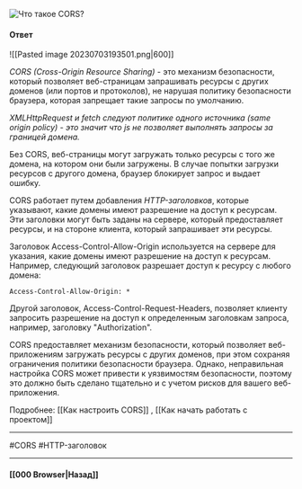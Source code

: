 ![Что такое CORS?](https://youtu.be/w-vUj0gHGgg?t=360)

#### Ответ

![[Pasted image 20230703193501.png|600]]

*CORS (Cross-Origin Resource Sharing)* - это механизм безопасности, который позволяет веб-страницам запрашивать ресурсы с других доменов (или портов и протоколов), не нарушая политику безопасности браузера, которая запрещает такие запросы по умолчанию.

*XMLHttpRequest и fetch следуют политике одного источника (same origin policy) - это значит что js не позволяет выполнять запросы за границей домена.*

Без CORS, веб-страницы могут загружать только ресурсы с того же домена, на котором они были загружены. В случае попытки загрузки ресурсов с другого домена, браузер блокирует запрос и выдает ошибку.

CORS работает путем добавления *HTTP-заголовков*, которые указывают, какие домены имеют разрешение на доступ к ресурсам. Эти заголовки могут быть заданы на сервере, который предоставляет ресурсы, и на стороне клиента, который запрашивает эти ресурсы.

Заголовок Access-Control-Allow-Origin используется на сервере для указания, какие домены имеют разрешение на доступ к ресурсам. Например, следующий заголовок разрешает доступ к ресурсу с любого домена:

```
Access-Control-Allow-Origin: *
```

Другой заголовок, Access-Control-Request-Headers, позволяет клиенту запросить разрешение на доступ к определенным заголовкам запроса, например, заголовку "Authorization".

CORS предоставляет механизм безопасности, который позволяет веб-приложениям загружать ресурсы с других доменов, при этом сохраняя ограничения политики безопасности браузера. Однако, неправильная настройка CORS может привести к уязвимостям безопасности, поэтому это должно быть сделано тщательно и с учетом рисков для вашего веб-приложения.

Подробнее: [[Как настроить CORS]] , [[Как начать работать с проектом]]

___
#CORS #HTTP-заголовок 

___

#### [[000 Browser|Назад]]